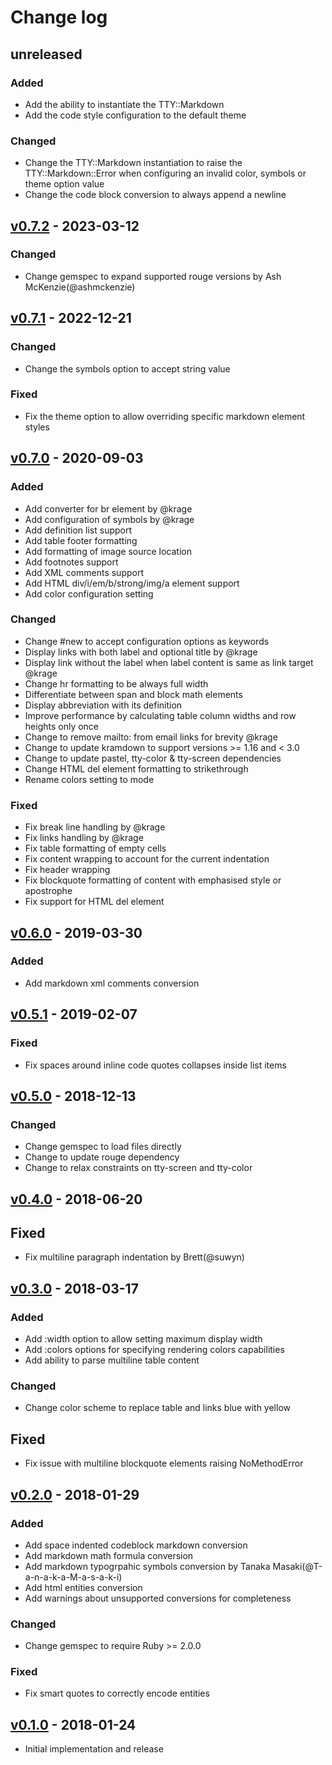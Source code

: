# Change log

## unreleased

### Added

* Add the ability to instantiate the TTY::Markdown
* Add the code style configuration to the default theme

### Changed

* Change the TTY::Markdown instantiation to raise the TTY::Markdown::Error
  when configuring an invalid color, symbols or theme option value
* Change the code block conversion to always append a newline

## [v0.7.2] - 2023-03-12

### Changed

* Change gemspec to expand supported rouge versions by Ash McKenzie(@ashmckenzie)

## [v0.7.1] - 2022-12-21

### Changed

* Change the symbols option to accept string value

### Fixed

* Fix the theme option to allow overriding specific markdown element styles

## [v0.7.0] - 2020-09-03

### Added

* Add converter for br element by @krage
* Add configuration of symbols by @krage
* Add definition list support
* Add table footer formatting
* Add formatting of image source location
* Add footnotes support
* Add XML comments support
* Add HTML div/i/em/b/strong/img/a element support
* Add color configuration setting

### Changed

* Change #new to accept configuration options as keywords
* Display links with both label and optional title by @krage
* Display link without the label when label content is same as link target @krage
* Change hr formatting to be always full width
* Differentiate between span and block math elements
* Display abbreviation with its definition
* Improve performance by calculating table column widths and row heights only once
* Change to remove mailto: from email links for brevity @krage
* Change to update kramdown to support versions >= 1.16 and < 3.0
* Change to update pastel, tty-color & tty-screen dependencies
* Change HTML del element formatting to strikethrough
* Rename colors setting to mode

### Fixed

* Fix break line handling by @krage
* Fix links handling by @krage
* Fix table formatting of empty cells
* Fix content wrapping to account for the current indentation
* Fix header wrapping
* Fix blockquote formatting of content with emphasised style or apostrophe
* Fix support for HTML del element

## [v0.6.0] - 2019-03-30

### Added

* Add markdown xml comments conversion

## [v0.5.1] - 2019-02-07

### Fixed

* Fix spaces around inline code quotes collapses inside list items

## [v0.5.0] - 2018-12-13

### Changed

* Change gemspec to load files directly
* Change to update rouge dependency
* Change to relax constraints on tty-screen and tty-color

## [v0.4.0] - 2018-06-20

## Fixed

* Fix multiline paragraph indentation by Brett(@suwyn)

## [v0.3.0] - 2018-03-17

### Added

* Add :width option to allow setting maximum display width
* Add :colors options for specifying rendering colors capabilities
* Add ability to parse multiline table content

### Changed

* Change color scheme to replace table and links blue with yellow

## Fixed

* Fix issue with multiline blockquote elements raising NoMethodError

## [v0.2.0] - 2018-01-29

### Added

* Add space indented codeblock markdown conversion
* Add markdown math formula conversion
* Add markdown typogrpahic symbols conversion
  by Tanaka Masaki(@T-a-n-a-k-a-M-a-s-a-k-i)
* Add html entities conversion
* Add warnings about unsupported conversions for completeness

### Changed

* Change gemspec to require Ruby >= 2.0.0

### Fixed

* Fix smart quotes to correctly encode entities

## [v0.1.0] - 2018-01-24

* Initial implementation and release

[v0.7.2]: https://github.com/piotrmurach/tty-markdown/compare/v0.7.1...v0.7.2
[v0.7.1]: https://github.com/piotrmurach/tty-markdown/compare/v0.7.0...v0.7.1
[v0.7.0]: https://github.com/piotrmurach/tty-markdown/compare/v0.6.0...v0.7.0
[v0.6.0]: https://github.com/piotrmurach/tty-markdown/compare/v0.5.1...v0.6.0
[v0.5.1]: https://github.com/piotrmurach/tty-markdown/compare/v0.5.0...v0.5.1
[v0.5.0]: https://github.com/piotrmurach/tty-markdown/compare/v0.4.0...v0.5.0
[v0.4.0]: https://github.com/piotrmurach/tty-markdown/compare/v0.3.0...v0.4.0
[v0.3.0]: https://github.com/piotrmurach/tty-markdown/compare/v0.2.0...v0.3.0
[v0.2.0]: https://github.com/piotrmurach/tty-markdown/compare/v0.1.0...v0.2.0
[v0.1.0]: https://github.com/piotrmurach/tty-markdown/compare/v0.1.0
